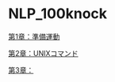 # NLP_100knock

[第1章：準備運動](https://colab.research.google.com/drive/1hj6nx8XVwjKwVP-VInbinZ6n45TjjexP?usp=sharing)

[第2章：UNIXコマンド](https://colab.research.google.com/drive/1GoCRZUJ7V478MDM6qIZB2FexRcFtG811?usp=sharing)

[第3章：](https://colab.research.google.com/drive/1e3FBo9vt4Q7pHPS57BZwr8bTC0nSFn2X?usp=sharing)

